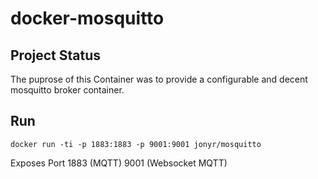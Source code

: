 docker-mosquitto
================

## Project Status

The puprose of this Container was to provide a configurable and decent mosquitto broker container.

## Run

    docker run -ti -p 1883:1883 -p 9001:9001 jonyr/mosquitto

Exposes Port 1883 (MQTT) 9001 (Websocket MQTT)
